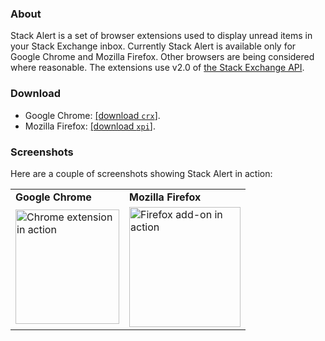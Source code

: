 <h3>About</h3>
<p>
  Stack Alert is a set of browser extensions used to display unread items in your Stack Exchange inbox.
  Currently Stack Alert is available only for Google Chrome and Mozilla Firefox.
  Other browsers are being considered where reasonable. The extensions use v2.0 of
  <a href="https://api.stackexchange.com/docs">the Stack Exchange API</a>.
</p>

<h3>Download</h3>
<ul>
  <li>Google Chrome: <a href="http://quickmediasolutions.com/stackalert/stackalert.crx">[download <code>crx</code>]</a>.</li>
  <li>Mozilla Firefox: <a href="http://quickmediasolutions.com/stackalert/stackalert.xpi">[download <code>xpi</code>]</a>.</li>
</ul>

<h3>Screenshots</h3>
<p>Here are a couple of screenshots showing Stack Alert in action:</p>

<table>
  <tr>
    <td><b>Google Chrome</b></td>
    <td><b>Mozilla Firefox</b></td>
  </tr>
  <tr>
    <td>
      <a href="http://i.stack.imgur.com/RPVmg.png" title="open image in new window" target="_blank">
        <img title="Chrome extension" width="166" height="183"
             src="http://i.stack.imgur.com/RPVmg.png" alt="Chrome extension in action" />
      </a>
    </td>
    <td>
      <a href="http://i.stack.imgur.com/Ti99F.png" title="open image in new window" target="_blank">
        <img title="Firefox Add-on" width="178" height="192"
             src="http://i.stack.imgur.com/Ti99F.png" alt="Firefox add-on in action" />
      </a>
    </td>
  </tr>
</table>